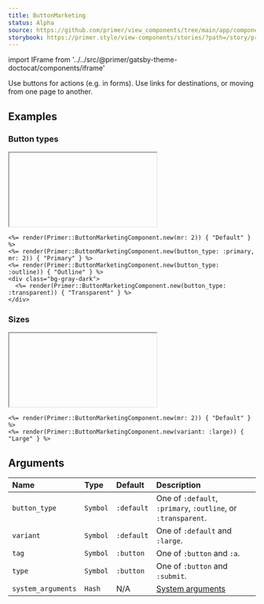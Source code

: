```yaml
---
title: ButtonMarketing
status: Alpha
source: https://github.com/primer/view_components/tree/main/app/components/primer/button_marketing_component.rb
storybook: https://primer.style/view-components/stories/?path=/story/primer-button-marketing-component
---
```


import IFrame from '../../src/@primer/gatsby-theme-doctocat/components/iframe'

<!-- Warning: AUTO-GENERATED file, do not edit. Add code comments to your Ruby instead <3 -->

Use buttons for actions (e.g. in forms). Use links for destinations, or moving from one page to another.

## Examples

### Button types

<IFrame height="auto" content="<button type='button' class='btn-mktg mr-2'>Default</button><button type='button' class='btn-mktg btn-primary-mktg mr-2'>Primary</button><button type='button' class='btn-mktg btn-outline-mktg '>Outline</button><div class='bg-gray-dark'>  <button type='button' class='btn-mktg btn-transparent '>Transparent</button></div>"></IFrame>

```erb
<%= render(Primer::ButtonMarketingComponent.new(mr: 2)) { "Default" } %>
<%= render(Primer::ButtonMarketingComponent.new(button_type: :primary, mr: 2)) { "Primary" } %>
<%= render(Primer::ButtonMarketingComponent.new(button_type: :outline)) { "Outline" } %>
<div class="bg-gray-dark">
  <%= render(Primer::ButtonMarketingComponent.new(button_type: :transparent)) { "Transparent" } %>
</div>
```

### Sizes

<IFrame height="auto" content="<button type='button' class='btn-mktg mr-2'>Default</button><button type='button' class='btn-mktg btn-large-mktg '>Large</button>"></IFrame>

```erb
<%= render(Primer::ButtonMarketingComponent.new(mr: 2)) { "Default" } %>
<%= render(Primer::ButtonMarketingComponent.new(variant: :large)) { "Large" } %>
```

## Arguments

| Name | Type | Default | Description |
| :- | :- | :- | :- |
| `button_type` | `Symbol` | `:default` | One of `:default`, `:primary`, `:outline`, or `:transparent`. |
| `variant` | `Symbol` | `:default` | One of `:default` and `:large`. |
| `tag` | `Symbol` | `:button` | One of `:button` and `:a`. |
| `type` | `Symbol` | `:button` | One of `:button` and `:submit`. |
| `system_arguments` | `Hash` | N/A | [System arguments](/system-arguments) |

